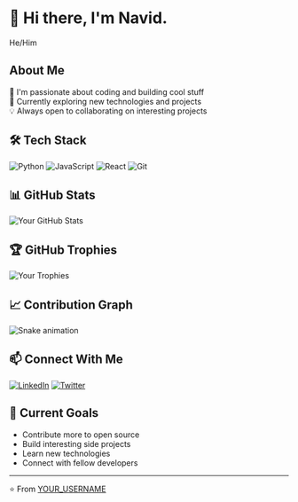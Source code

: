 # 👋 Hi there, I'm Navid.
He/Him

## About Me
🚀 I'm passionate about coding and building cool stuff  
🌱 Currently exploring new technologies and projects  
💡 Always open to collaborating on interesting projects

## 🛠️ Tech Stack
![Python](https://img.shields.io/badge/-Python-3776AB?style=flat&logo=Python&logoColor=white)
![JavaScript](https://img.shields.io/badge/-JavaScript-F7DF1E?style=flat&logo=JavaScript&logoColor=black)
![React](https://img.shields.io/badge/-React-61DAFB?style=flat&logo=react&logoColor=black)
![Git](https://img.shields.io/badge/-Git-F05032?style=flat&logo=git&logoColor=white)

## 📊 GitHub Stats
![Your GitHub Stats](https://github-readme-stats.vercel.app/api?username=YOUR_USERNAME&show_icons=true&theme=radical)

## 🏆 GitHub Trophies
![Your Trophies](https://github-profile-trophy.vercel.app/?username=YOUR_USERNAME&theme=darkhub)

## 📈 Contribution Graph
![Snake animation](https://github.com/YOUR_USERNAME/YOUR_USERNAME/blob/output/github-contribution-grid-snake.svg)

## 📫 Connect With Me
[![LinkedIn](https://img.shields.io/badge/-LinkedIn-0077B5?style=flat&logo=Linkedin&logoColor=white)](https://linkedin.com/in/YOUR_USERNAME)
[![Twitter](https://img.shields.io/badge/-Twitter-1DA1F2?style=flat&logo=Twitter&logoColor=white)](https://twitter.com/YOUR_USERNAME)

## 🎯 Current Goals
- Contribute more to open source
- Build interesting side projects
- Learn new technologies
- Connect with fellow developers

---
⭐️ From [YOUR_USERNAME](https://github.com/YOUR_USERNAME)
<!--
**Navid-Meng/Navid-Meng** is a ✨ _special_ ✨ repository because its `README.md` (this file) appears on your GitHub profile.

Here are some ideas to get you started:

- 🔭 I’m currently working on ...
- 🌱 I’m currently learning ...
- 👯 I’m looking to collaborate on ...
- 🤔 I’m looking for help with ...
- 💬 Ask me about ...
- 📫 How to reach me: ...
- 😄 Pronouns: no
- ⚡ Fun fact: I hate coding.
-->
